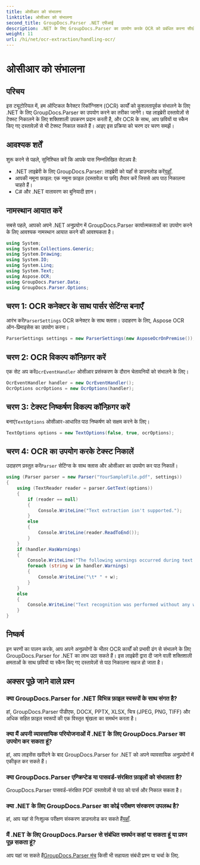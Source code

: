 ```yaml
---
title: ओसीआर को संभालना
linktitle: ओसीआर को संभालना
second_title: GroupDocs.Parser .NET एपीआई
description: .NET के लिए GroupDocs.Parser का उपयोग करके OCR को प्रबंधित करना सीखें। छवियों और स्कैन किए गए दस्तावेज़ों से कुशलतापूर्वक टेक्स्ट निकालें।
weight: 11
url: /hi/net/ocr-extraction/handling-ocr/
---
```


# ओसीआर को संभालना

## परिचय
इस ट्यूटोरियल में, हम ऑप्टिकल कैरेक्टर रिकॉग्निशन (OCR) कार्यों को कुशलतापूर्वक संभालने के लिए .NET के लिए GroupDocs.Parser का उपयोग करने का तरीका जानेंगे। यह लाइब्रेरी दस्तावेज़ों से टेक्स्ट निकालने के लिए शक्तिशाली उपकरण प्रदान करती है, और OCR के साथ, आप छवियों या स्कैन किए गए दस्तावेज़ों से भी टेक्स्ट निकाल सकते हैं। आइए इस प्रक्रिया को चरण दर चरण समझें।
## आवश्यक शर्तें
शुरू करने से पहले, सुनिश्चित करें कि आपके पास निम्नलिखित सेटअप है:
- .NET लाइब्रेरी के लिए GroupDocs.Parser: लाइब्रेरी को यहाँ से डाउनलोड करें[यहाँ](https://releases.groupdocs.com/parser/net/).
- आपकी नमूना फ़ाइल: एक नमूना फ़ाइल (दस्तावेज़ या छवि) तैयार करें जिससे आप पाठ निकालना चाहते हैं।
- C# और .NET वातावरण का बुनियादी ज्ञान।

## नामस्थान आयात करें
सबसे पहले, आपको अपने .NET अनुप्रयोग में GroupDocs.Parser कार्यात्मकताओं का उपयोग करने के लिए आवश्यक नामस्थान आयात करने की आवश्यकता है।
```csharp
using System;
using System.Collections.Generic;
using System.Drawing;
using System.IO;
using System.Linq;
using System.Text;
using Aspose.OCR;
using GroupDocs.Parser.Data;
using GroupDocs.Parser.Options;
```
## चरण 1: OCR कनेक्टर के साथ पार्सर सेटिंग्स बनाएँ
 आरंभ करें`ParserSettings` OCR कनेक्टर के साथ क्लास। उदाहरण के लिए, Aspose OCR ऑन-प्रिमाइसेस का उपयोग करना।
```csharp
ParserSettings settings = new ParserSettings(new AsposeOcrOnPremise());
```
## चरण 2: OCR विकल्प कॉन्फ़िगर करें
 एक सेट अप करें`OcrEventHandler` ओसीआर प्रसंस्करण के दौरान चेतावनियों को संभालने के लिए।
```csharp
OcrEventHandler handler = new OcrEventHandler();
OcrOptions ocrOptions = new OcrOptions(handler);
```
## चरण 3: टेक्स्ट निष्कर्षण विकल्प कॉन्फ़िगर करें
 बनाएं`TextOptions` ओसीआर-आधारित पाठ निष्कर्षण को सक्षम करने के लिए।
```csharp
TextOptions options = new TextOptions(false, true, ocrOptions);
```
## चरण 4: OCR का उपयोग करके टेक्स्ट निकालें
 उदाहरण प्रस्तुत करें`Parser` सेटिंग्स के साथ क्लास और ओसीआर का उपयोग कर पाठ निकालें।
```csharp
using (Parser parser = new Parser("YourSampleFile.pdf", settings))
{
    using (TextReader reader = parser.GetText(options))
    {
        if (reader == null)
        {
            Console.WriteLine("Text extraction isn't supported.");
        }
        else
        {
            Console.WriteLine(reader.ReadToEnd());
        }
    }
    if (handler.HasWarnings)
    {
        Console.WriteLine("The following warnings occurred during text recognition:");
        foreach (string w in handler.Warnings)
        {
            Console.WriteLine("\t* " + w);
        }
    }
    else
    {
        Console.WriteLine("Text recognition was performed without any warnings.");
    }
}
```

## निष्कर्ष
इन चरणों का पालन करके, आप अपने अनुप्रयोगों के भीतर OCR कार्यों को प्रभावी ढंग से संभालने के लिए GroupDocs.Parser for .NET का लाभ उठा सकते हैं। इस लाइब्रेरी द्वारा दी जाने वाली शक्तिशाली क्षमताओं के साथ छवियों या स्कैन किए गए दस्तावेज़ों से पाठ निकालना सहज हो जाता है।

## अक्सर पूछे जाने वाले प्रश्न
### क्या GroupDocs.Parser for .NET विभिन्न फ़ाइल स्वरूपों के साथ संगत है?
हां, GroupDocs.Parser पीडीएफ, DOCX, PPTX, XLSX, चित्र (JPEG, PNG, TIFF) और अधिक सहित फ़ाइल स्वरूपों की एक विस्तृत श्रृंखला का समर्थन करता है।
### क्या मैं अपनी व्यावसायिक परियोजनाओं में .NET के लिए GroupDocs.Parser का उपयोग कर सकता हूं?
हां, आप लाइसेंस खरीदने के बाद GroupDocs.Parser for .NET को अपने व्यावसायिक अनुप्रयोगों में एकीकृत कर सकते हैं।
### क्या GroupDocs.Parser एन्क्रिप्टेड या पासवर्ड-संरक्षित फ़ाइलों को संभालता है?
GroupDocs.Parser पासवर्ड-संरक्षित PDF दस्तावेज़ों से पाठ को पार्स और निकाल सकता है।
### क्या .NET के लिए GroupDocs.Parser का कोई परीक्षण संस्करण उपलब्ध है?
 हां, आप यहां से निःशुल्क परीक्षण संस्करण डाउनलोड कर सकते हैं[यहाँ](https://releases.groupdocs.com/).
### मैं .NET के लिए GroupDocs.Parser से संबंधित समर्थन कहां पा सकता हूं या प्रश्न पूछ सकता हूं?
 आप यहां जा सकते हैं[GroupDocs.Parser मंच](https://forum.groupdocs.com/c/parser/17) किसी भी सहायता संबंधी प्रश्न या चर्चा के लिए.